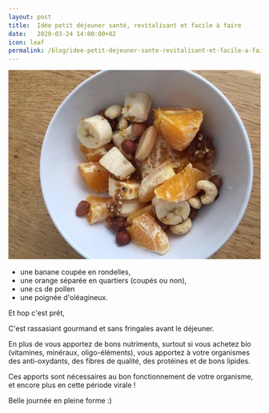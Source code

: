 ```yaml
---
layout: post
title:  Idée petit déjeuner santé, revitalisant et facile à faire
date:   2020-03-24 14:00:00+02
icon: leaf
permalink: /blog/idee-petit-dejeuner-sante-revitalisant-et-facile-a-faire
---
```

<span class="image featured"><img src="/images/petit-dejeuner-orange-banane-pollen.jpg" alt="Photo de petit déjeuner orange banane pollen"></span>
- une banane coupée en rondelles, 
- une orange séparée en quartiers (coupés ou non), 
- une cs de pollen 
- une poignée d'oléagineux. 

Et hop c'est prêt,

C'est rassasiant gourmand et sans fringales avant le déjeuner.

En plus de vous apportez de bons nutriments, surtout si vous achetez bio (vitamines, minéraux, oligo-éléments), vous apportez à votre organismes des anti-oxydants, des fibres de qualité, des protéines et de bons lipides.

Ces apports sont nécessaires au bon fonctionnement de votre organisme, et encore plus en cette période virale !

Belle journée en pleine forme :)
